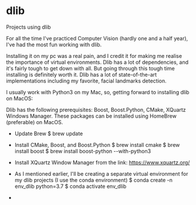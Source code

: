 # dlib
Projects using dlib

For all the time I've practiced Computer Vision (hardly one and a half year), I've had the most fun working with dlib.

Installing it on my pc was a real pain, and I credit it for making me realise the importance of virtual environments. Dlib has a lot of dependencies, and it's fairly tough to get down with all. But going through this tough time installing is definitely worth it. Dlib has a lot of state-of-the-art implementations including my favorite, facial landmarks detection.

I usually work with Python3 on my Mac, so, getting forward to installing dlib on MacOS:

Dlib has the following prerequisites: Boost, Boost.Python, CMake, XQuartz Windows Manager. These packages can be installed using HomeBrew (preferable) on MacOS.

- Update Brew
$ brew update

- Install CMake, Boost, and Boost.Python
$ brew install cmake
$ brew install boost
$ brew install boost-python --with-python3

- Install XQuartz Window Manager from the link: https://www.xquartz.org/

- As I mentioned earlier, I'll be creating a separate virtual environment for my dlib projects (I use the conda environment)
$ conda create -n env_dlib python=3.7
$ conda activate env_dlib

-

